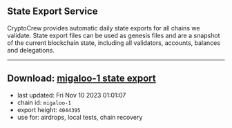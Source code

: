 ## State Export Service
CryptoCrew provides automatic daily state exports for all chains we validate. State export files can be used as genesis files and are a snapshot of the current blockchain state, including all validators, accounts, balances and delegations.

---
**Download: [migaloo-1 state export](https://dl.ccvalidators.com/SERVICE/migaloo/migaloo-1_export_4044395.json)**
---

- last updated: Fri Nov 10 2023 01:01:07
- chain id: `migaloo-1`
- export height: `4044395`
- use for: airdrops, local tests, chain recovery
